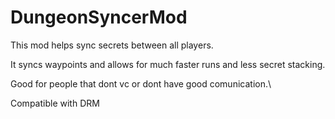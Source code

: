 # DungeonSyncerMod
This mod helps sync secrets between all players.

It syncs waypoints and allows for much faster runs and less secret stacking.

Good for people that dont vc or dont have good comunication.\

Compatible with DRM
